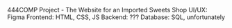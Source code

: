 444COMP Project - The Website for an Imported Sweets Shop
UI/UX: Figma
Frontend: HTML, CSS, JS
Backend: ???
Database: SQL, unfortunately 

